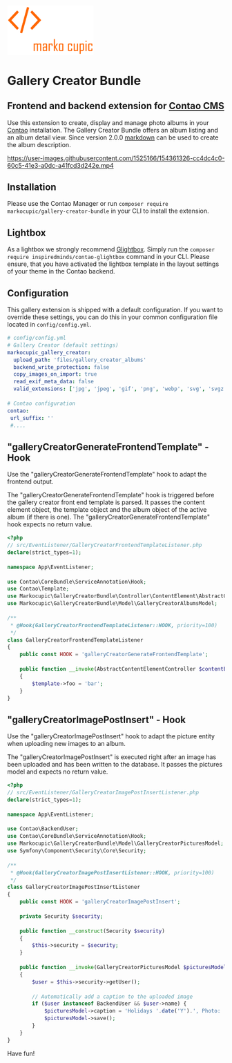 <p><a href="https://github.com/markocupic"><img src="docs/logo.png" width="200"></a></p>

# Gallery Creator Bundle

## Frontend and backend extension for [Contao CMS](https://www.contao.org)

Use this extension to create, display and manage photo albums in your [Contao](https://www.contao.org) installation.
 The Gallery Creator Bundle offers an album listing and an album detail view.
 Since version 2.0.0 [markdown](https://www.markdownguide.org/) can be used to create the album description.
 
https://user-images.githubusercontent.com/1525166/154361326-cc4dc4c0-60c5-41e3-a0dc-a41fcd3d242e.mp4

## Installation
Please use the Contao Manager or run `composer require markocupic/gallery-creator-bundle` in your CLI to install the extension.

## Lightbox
 As a lightbox we strongly recommend [Glightbox](https://biati-digital.github.io/glightbox/).
 Simply run the `composer require inspiredminds/contao-glightbox` command in your CLI.
 Please ensure, that you have activated the lightbox template
 in the layout settings of your theme in the Contao backend.

## Configuration
This gallery extension is shipped with a default configuration.
 If you want to override these settings, you
 can do this in your common configuration file located in `config/config.yml`.

```yaml
# config/config.yml
# Gallery Creator (default settings)
markocupic_gallery_creator:
  upload_path: 'files/gallery_creator_albums'
  backend_write_protection: false
  copy_images_on_import: true
  read_exif_meta_data: false
  valid_extensions: ['jpg', 'jpeg', 'gif', 'png', 'webp', 'svg', 'svgz']

# Contao configuration
contao:
 url_suffix: ''
 #....
```

## "galleryCreatorGenerateFrontendTemplate" - Hook
Use the "galleryCreatorGenerateFrontendTemplate" hook to adapt the frontend output.

The "galleryCreatorGenerateFrontendTemplate" hook is triggered before the gallery creator front end template is parsed.
 It passes the content element object, the template object and the album object of the active album (if there is one).
 The "galleryCreatorGenerateFrontendTemplate" hook expects no return value.

```php
<?php
// src/EventListener/GalleryCreatorFrontendTemplateListener.php
declare(strict_types=1);

namespace App\EventListener;

use Contao\CoreBundle\ServiceAnnotation\Hook;
use Contao\Template;
use Markocupic\GalleryCreatorBundle\Controller\ContentElement\AbstractContentElementController;
use Markocupic\GalleryCreatorBundle\Model\GalleryCreatorAlbumsModel;

/**
 * @Hook(GalleryCreatorFrontendTemplateListener::HOOK, priority=100)
 */
class GalleryCreatorFrontendTemplateListener
{
    public const HOOK = 'galleryCreatorGenerateFrontendTemplate';

    public function __invoke(AbstractContentElementController $contentElement, Template $template, ?GalleryCreatorAlbumsModel $activeAlbum = null)
    {
        $template->foo = 'bar';
    }
}

```


## "galleryCreatorImagePostInsert" - Hook
Use the "galleryCreatorImagePostInsert" hook to adapt the picture entity when uploading new images to an album.

The "galleryCreatorImagePostInsert" is executed right after an image has been uploaded and has been written to the database.
It passes the pictures model and expects no return value.

```php
<?php
// src/EventListener/GalleryCreatorImagePostInsertListener.php
declare(strict_types=1);

namespace App\EventListener;

use Contao\BackendUser;
use Contao\CoreBundle\ServiceAnnotation\Hook;
use Markocupic\GalleryCreatorBundle\Model\GalleryCreatorPicturesModel;
use Symfony\Component\Security\Core\Security;

/**
 * @Hook(GalleryCreatorImagePostInsertListener::HOOK, priority=100)
 */
class GalleryCreatorImagePostInsertListener
{
    public const HOOK = 'galleryCreatorImagePostInsert';

    private Security $security;

    public function __construct(Security $security)
    {
        $this->security = $security;
    }

    public function __invoke(GalleryCreatorPicturesModel $picturesModel): void
    {
        $user = $this->security->getUser();

        // Automatically add a caption to the uploaded image
        if ($user instanceof BackendUser && $user->name) {
            $picturesModel->caption = 'Holidays '.date('Y').', Photo: '.$user->name;
            $picturesModel->save();
        }
    }
}
```


Have fun!
